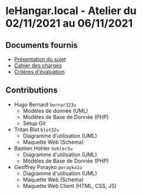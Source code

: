 # leHangar.local - Atelier du 02/11/2021 au 06/11/2021

## Documents fournis
- [Présentation du sujet](https://arche.univ-lorraine.fr/pluginfile.php/2676892/mod_resource/content/0/prez-cc.pdf "Présentation du sujet sous forme de slides hébergé sur Arches")
- [Cahier des charges](https://arche.univ-lorraine.fr/pluginfile.php/2676864/mod_resource/content/0/atelier-1-2021-CC.pdf "Cachier des charges sous forme PDF hébergé sur Arches")
- [Critères d'évaluation](https://arche.univ-lorraine.fr/pluginfile.php/2668108/mod_resource/content/0/atelier-1-2021-criteres.pdf "Critères d'évaluation sous forme PDF hébergé sur Arches")

## Contributions
- Hugo Bernard `bernar323u`
    *   Modèles de donnée (UML)
    *   Modèles de Base de Donnée (PHP)
    *   Setup Git
- Tritan Blot `blot32u`
    *   Diagramme d'utilisation (UML)
    *   Maquette Web (Schema)
- Bastien Hohler `hohler3u`
    *   Diagramme d'utilisation (UML)
    *   Modèles de Base de Donnée (PHP)
- Geoffrey Porayko `porayko1u`
    *   Diagramme d'utilisation (UML)
    *   Maquette Web (Schema)
    *   Maquette Web Client (HTML, CSS, JS)
